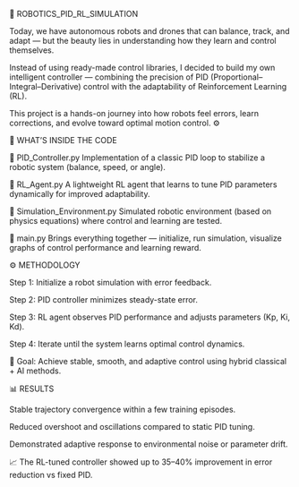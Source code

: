 🤖 ROBOTICS_PID_RL_SIMULATION

Today, we have autonomous robots and drones that can balance, track, and adapt — but the beauty lies in understanding how they learn and control themselves.

Instead of using ready-made control libraries, I decided to build my own intelligent controller — combining the precision of PID (Proportional–Integral–Derivative) control with the adaptability of Reinforcement Learning (RL).

This project is a hands-on journey into how robots feel errors, learn corrections, and evolve toward optimal motion control. ⚙️

🧩 WHAT’S INSIDE THE CODE

📂 PID_Controller.py
Implementation of a classic PID loop to stabilize a robotic system (balance, speed, or angle).

📂 RL_Agent.py
A lightweight RL agent that learns to tune PID parameters dynamically for improved adaptability.

📂 Simulation_Environment.py
Simulated robotic environment (based on physics equations) where control and learning are tested.

📂 main.py
Brings everything together — initialize, run simulation, visualize graphs of control performance and learning reward.

⚙️ METHODOLOGY

Step 1: Initialize a robot simulation with error feedback.

Step 2: PID controller minimizes steady-state error.

Step 3: RL agent observes PID performance and adjusts parameters (Kp, Ki, Kd).

Step 4: Iterate until the system learns optimal control dynamics.

🎯 Goal: Achieve stable, smooth, and adaptive control using hybrid classical + AI methods.

📊 RESULTS

Stable trajectory convergence within a few training episodes.

Reduced overshoot and oscillations compared to static PID tuning.

Demonstrated adaptive response to environmental noise or parameter drift.

📈 The RL-tuned controller showed up to 35–40% improvement in error reduction vs fixed PID.
